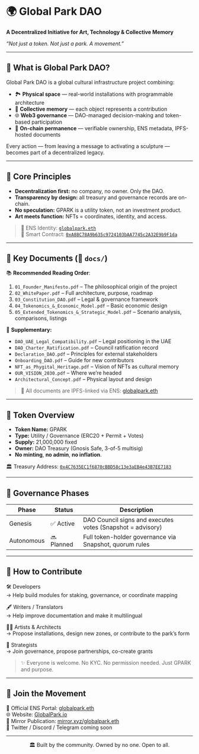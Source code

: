 # 🌍 Global Park DAO
**A Decentralized Initiative for Art, Technology & Collective Memory**

_“Not just a token. Not just a park. A movement.”_

</div>

---

## 📌 What is Global Park DAO?

Global Park DAO is a global cultural infrastructure project combining:
- 🏞 **Physical space** — real-world installations with programmable architecture
- 🧠 **Collective memory** — each object represents a contribution
- 🌐 **Web3 governance** — DAO-managed decision-making and token-based participation
- 🔐 **On-chain permanence** — verifiable ownership, ENS metadata, IPFS-hosted documents

Every action — from leaving a message to activating a sculpture — becomes part of a decentralized legacy.

---

## 🧱 Core Principles

- **Decentralization first:** no company, no owner. Only the DAO.
- **Transparency by design:** all treasury and governance records are on-chain.
- **No speculation:** GPARK is a utility token, not an investment product.
- **Art meets function:** NFTs = coordinates, identity, and access.

> 📍 ENS Identity: [`globalpark.eth`](https://app.ens.domains/name/globalpark.eth)  
> 🔗 Smart Contract: [`0xA88C78A9b635c9724103bAA7745c2A32E9b9F1da`](https://etherscan.io/address/0xA88C78A9b635c9724103bAA7745c2A32E9b9F1da)

---

## 🧾 Key Documents (📁 `docs/`)

📚 **Recommended Reading Order**:
1. `01_Founder_Manifesto.pdf` – The philosophical origin of the project  
2. `02_WhitePaper.pdf` – Full architecture, purpose, roadmap  
3. `03_Constitution_DAO.pdf` – Legal & governance framework  
4. `04_Tokenomics_&_Economic_Model.pdf` – Basic economic design  
5. `05_Extended_Tokenomics_&_Strategic_Model.pdf` – Scenario analysis, comparisons, listings  

🧩 **Supplementary:**
- `DAO_UAE_Legal_Compatibility.pdf` – Legal positioning in the UAE
- `DAO_Charter_Ratification.pdf` – Council ratification record
- `Declaration_DAO.pdf` – Principles for external stakeholders
- `Onboarding_DAO.pdf` – Guide for new contributors
- `NFT_as_Phygital_Heritage.pdf` – Vision of NFTs as cultural memory
- `OUR_VISION_2030.pdf` – Where we’re headed
- `Architectural_Concept.pdf` – Physical layout and design

> 🧭 All documents are IPFS-linked via ENS: [globalpark.eth](https://app.ens.domains/name/globalpark.eth)

---

## 💠 Token Overview

- **Token Name:** GPARK  
- **Type:** Utility / Governance (ERC20 + Permit + Votes)  
- **Supply:** 21,000,000 fixed  
- **Owner:** DAO Treasury (Gnosis Safe, 3-of-5 multisig)  
- **No minting**, **no admin**, **no inflation**.  

🏛 Treasury Address: [`0x4C7635EC1f6870cBBD58c13e3aEB4e43B7EE7183`](https://etherscan.io/address/0x4C7635EC1f6870cBBD58c13e3aEB4e43B7EE7183)

---

## 🧠 Governance Phases

| Phase        | Status     | Description |
|--------------|------------|-------------|
| Genesis      | ✅ Active  | DAO Council signs and executes votes (Snapshot = advisory) |
| Autonomous   | 🔜 Planned | Full token-holder governance via Snapshot, quorum rules |

---

## 👋 How to Contribute

🛠 Developers  
→ Help build modules for staking, governance, or coordinate mapping

🖋 Writers / Translators  
→ Help improve documentation and make it multilingual

🧑‍🎨 Artists & Architects  
→ Propose installations, design new zones, or contribute to the park’s form

🧠 Strategists  
→ Join governance, propose partnerships, co-create grants

> ✨ Everyone is welcome. No KYC. No permission needed. Just GPARK and purpose.

---

## 🤝 Join the Movement

🔗 Official ENS Portal: [globalpark.eth](https://app.ens.domains/name/globalpark.eth)  
🌐 Website: [GlobalPark.io](https://globalpark.io)  
📜 Mirror Publication: [mirror.xyz/globalpark.eth](https://mirror.xyz/globalpark.eth)  
📣 Twitter / Discord / Telegram coming soon

---

<div align="center">
  🏛 Built by the community. Owned by no one. Open to all.
</div>
